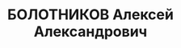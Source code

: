 ---
title: БОЛОТНИКОВ Алексей Александрович
description: "Род. в 1894, Кострома, русский, обр.: высшее, член ВКП(б). Проживал:\
  \ Москва, ул. 2-я Извозная, д. 36а, кв. 37. Философ, пом. зав. отделом школ ЦК ВКП(б),\
  \ профессор. \n  Арестован 28.06.1937. Обв. в участии в антисоветской террористической\
  \ организации. Приговор: ВК ВС СССР, 31.10.1937 – ВМН. Расстрелян 01.11.1937, г.Москва.\
  \ \n  Реабилитирован ВК ВС СССР 04.08.1956"
---